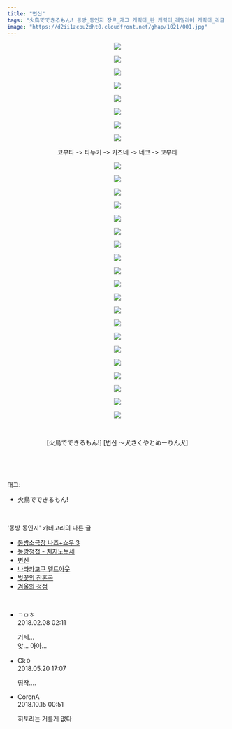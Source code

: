 ```yaml
---
title: "변신"
tags: "火鳥でできるもん! 동방_동인지 장르_개그 캐릭터_란 캐릭터_레밀리아 캐릭터_리글 캐릭터_린노스케 캐릭터_메이링 캐릭터_모코우 캐릭터_사쿠야 캐릭터_요우무 캐릭터_요우키 캐릭터_유기 캐릭터_유카리 캐릭터_첸 캐릭터_케이네 캐릭터_파츄리 캐릭터_플랑드르"
image: "https://d2ii1zcpu2dht0.cloudfront.net/ghap/1021/001.jpg"
---
```

<div class="article">
<p style="text-align: center; clear: none; float: none;"><img src="{{ site.imgserver9 }}/ghap/1021/001.jpg"/></p>
<p style="text-align: center; clear: none; float: none;"><img src="{{ site.imgserver9 }}/ghap/1021/002.jpg"/></p>
<p style="text-align: center; clear: none; float: none;"><img src="{{ site.imgserver9 }}/ghap/1021/003.jpg"/></p>
<p style="text-align: center; clear: none; float: none;"><img src="{{ site.imgserver9 }}/ghap/1021/004.jpg"/></p>
<p style="text-align: center; clear: none; float: none;"><img src="{{ site.imgserver9 }}/ghap/1021/005.jpg"/></p>
<p style="text-align: center; clear: none; float: none;"><img src="{{ site.imgserver9 }}/ghap/1021/006.jpg"/></p>
<p style="text-align: center; clear: none; float: none;"><img src="{{ site.imgserver9 }}/ghap/1021/007.jpg"/></p>
<p style="text-align: center; clear: none; float: none;"><img src="{{ site.imgserver9 }}/ghap/1021/008.jpg"/></p>
<p style="text-align: center; clear: none; float: none;">코부타 -&gt; 타누키 -&gt; 키츠네 -&gt; 네코 -&gt; 코부타</p>
<p style="text-align: center; clear: none; float: none;"><img src="{{ site.imgserver9 }}/ghap/1021/009.jpg"/></p>
<p style="text-align: center; clear: none; float: none;"><img src="{{ site.imgserver9 }}/ghap/1021/010.jpg"/></p>
<p style="text-align: center; clear: none; float: none;"><img src="{{ site.imgserver9 }}/ghap/1021/011.jpg"/></p>
<p style="text-align: center; clear: none; float: none;"><img src="{{ site.imgserver9 }}/ghap/1021/012.jpg"/></p>
<p style="text-align: center; clear: none; float: none;"><img src="{{ site.imgserver9 }}/ghap/1021/013.jpg"/></p>
<p style="text-align: center; clear: none; float: none;"><img src="{{ site.imgserver9 }}/ghap/1021/014.jpg"/></p>
<p style="text-align: center; clear: none; float: none;"><img src="{{ site.imgserver9 }}/ghap/1021/015.jpg"/></p>
<p style="text-align: center; clear: none; float: none;"><img src="{{ site.imgserver9 }}/ghap/1021/016.jpg"/></p>
<p style="text-align: center; clear: none; float: none;"><img src="{{ site.imgserver9 }}/ghap/1021/017.jpg"/></p>
<p style="text-align: center; clear: none; float: none;"><img src="{{ site.imgserver9 }}/ghap/1021/018.jpg"/></p>
<p style="text-align: center; clear: none; float: none;"><img src="{{ site.imgserver9 }}/ghap/1021/019.jpg"/></p>
<p style="text-align: center; clear: none; float: none;"><img src="{{ site.imgserver9 }}/ghap/1021/020.jpg"/></p>
<p style="text-align: center; clear: none; float: none;"><img src="{{ site.imgserver9 }}/ghap/1021/021.jpg"/></p>
<p style="text-align: center; clear: none; float: none;"><img src="{{ site.imgserver9 }}/ghap/1021/022.jpg"/></p>
<p style="text-align: center; clear: none; float: none;"><img src="{{ site.imgserver9 }}/ghap/1021/023.jpg"/></p>
<p style="text-align: center; clear: none; float: none;"><img src="{{ site.imgserver9 }}/ghap/1021/024.jpg"/></p>
<p style="text-align: center; clear: none; float: none;"><img src="{{ site.imgserver9 }}/ghap/1021/025.jpg"/></p>
<p style="text-align: center; clear: none; float: none;"><img src="{{ site.imgserver9 }}/ghap/1021/026.jpg"/></p>
<p style="text-align: center; clear: none; float: none;"><img src="{{ site.imgserver9 }}/ghap/1021/027.jpg"/></p>
<p style="text-align: center; clear: none; float: none;"><img src="{{ site.imgserver9 }}/ghap/1021/028.jpg"/></p>
<p style="text-align: center; clear: none; float: none;"><br/></p>
<p style="text-align: center; clear: none; float: none;">[火鳥でできるもん!] [변신 ～犬さくやとめーりん犬]</p>
<p><br/></p>
</div><br/>
<div class="tagTrail">
<p>태그: </p>
<ul>
<li>火鳥でできるもん!</li>
</ul>
</div><br/>
<div class="another">
<p>'동방 동인지' 카테고리의 다른 글</p>
<ul>
<li><a href="/ghap_1023">동방소극장 나즈+쇼우 3</a></li>
<li><a href="/ghap_1022">동방청첩 - 치지노토세</a></li>
<li><a href="/ghap_1021">변신</a></li>
<li><a href="/ghap_1020">나라카고쿠 멜트아웃</a></li>
<li><a href="/ghap_1019">벚꽃의 진혼곡</a></li>
<li><a href="/ghap_1018">겨울의 정점</a></li>
</ul>
</div><br/>
<div class="cb_module cb_fluid">
<div class="cb_wrt cb_profile">
<div class="comment">
<ul>
<li class="cb_thumb_off" id="comment15194880">
<div class="cb_comment_area">
<div class="cb_info_area">
<div class="cb_section">
<span class="cb_nick_name">ㄱㅁㅎ</span>
</div>
<div class="cb_section">
<span class="cb_date">2018.02.08 02:11 </span>
</div>
</div>
<div class="cb_dsc_comment">
<p class="cb_dsc">
											거세...<br/>
앗... 아아...
										</p>
</div>
</div></li>
<li class="cb_thumb_off" id="comment15259083">
<div class="cb_comment_area">
<div class="cb_info_area">
<div class="cb_section">
<span class="cb_nick_name">Ckㅇ</span>
</div>
<div class="cb_section">
<span class="cb_date">2018.05.20 17:07 </span>
</div>
</div>
<div class="cb_dsc_comment">
<p class="cb_dsc">
											띵작....
										</p>
</div>
</div></li>
<li class="cb_thumb_off" id="comment15355162">
<div class="cb_comment_area">
<div class="cb_info_area">
<div class="cb_section">
<span class="cb_nick_name">CoronA</span>
</div>
<div class="cb_section">
<span class="cb_date">2018.10.15 00:51 </span>
</div>
</div>
<div class="cb_dsc_comment">
<p class="cb_dsc">
											히토리는 거를게 없다
										</p>
</div>
</div></li>
</ul>
</div>
</div><!-- commentList close -->
</div><br/>
